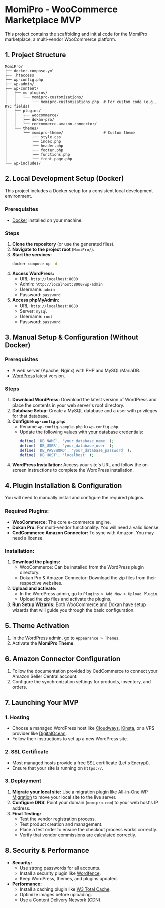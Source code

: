 # MomiPro - WooCommerce Marketplace MVP

This project contains the scaffolding and initial code for the MomiPro marketplace, a multi-vendor WooCommerce platform.

## 1. Project Structure

```
MomiPro/
├── docker-compose.yml
├── .htaccess
├── wp-config.php
├── wp-admin/
├── wp-content/
│   ├── mu-plugins/
│   │   └── momipro-customizations/
│   │       └── momipro-customizations.php  # For custom code (e.g., KYC fields)
│   ├── plugins/
│   │   ├── woocommerce/
│   │   ├── dokan-pro/
│   │   └── cedcommerce-amazon-connector/
│   └── themes/
│       └── momipro-theme/                  # Custom theme
│           ├── style.css
│           ├── index.php
│           ├── header.php
│           ├── footer.php
│           ├── functions.php
│           └── front-page.php
└── wp-includes/
```

## 2. Local Development Setup (Docker)

This project includes a Docker setup for a consistent local development environment.

### Prerequisites

- [Docker](https://www.docker.com/get-started) installed on your machine.

### Steps

1.  **Clone the repository** (or use the generated files).
2.  **Navigate to the project root** (`MomiPro/`).
3.  **Start the services:**
    ```bash
    docker-compose up -d
    ```
4.  **Access WordPress:**
    -   URL: `http://localhost:8000`
    -   Admin: `http://localhost:8000/wp-admin`
    -   Username: `admin`
    -   Password: `password`
5.  **Access phpMyAdmin:**
    -   URL: `http://localhost:8080`
    -   Server: `mysql`
    -   Username: `root`
    -   Password: `password`

## 3. Manual Setup & Configuration (Without Docker)

### Prerequisites

- A web server (Apache, Nginx) with PHP and MySQL/MariaDB.
- [WordPress](https://wordpress.org/download/) latest version.

### Steps

1.  **Download WordPress:** Download the latest version of WordPress and place the contents in your web server's root directory.
2.  **Database Setup:** Create a MySQL database and a user with privileges for that database.
3.  **Configure `wp-config.php`:**
    -   Rename `wp-config-sample.php` to `wp-config.php`.
    -   Update the following values with your database credentials:
        ```php
        define( 'DB_NAME', 'your_database_name' );
        define( 'DB_USER', 'your_database_user' );
        define( 'DB_PASSWORD', 'your_database_password' );
        define( 'DB_HOST', 'localhost' );
        ```
4.  **WordPress Installation:** Access your site's URL and follow the on-screen instructions to complete the WordPress installation.

## 4. Plugin Installation & Configuration

You will need to manually install and configure the required plugins.

### Required Plugins:

-   **WooCommerce:** The core e-commerce engine.
-   **Dokan Pro:** For multi-vendor functionality. You will need a valid license.
-   **CedCommerce Amazon Connector:** To sync with Amazon. You may need a license.

### Installation:

1.  **Download the plugins:**
    -   WooCommerce: Can be installed from the WordPress plugin directory.
    -   Dokan Pro & Amazon Connector: Download the zip files from their respective websites.
2.  **Upload and activate:**
    -   In the WordPress admin, go to `Plugins > Add New > Upload Plugin`.
    -   Upload the zip files and activate the plugins.
3.  **Run Setup Wizards:** Both WooCommerce and Dokan have setup wizards that will guide you through the basic configuration.

## 5. Theme Activation

1.  In the WordPress admin, go to `Appearance > Themes`.
2.  Activate the **MomiPro Theme**.

## 6. Amazon Connector Configuration

1.  Follow the documentation provided by CedCommerce to connect your Amazon Seller Central account.
2.  Configure the synchronization settings for products, inventory, and orders.

## 7. Launching Your MVP

### 1. Hosting

-   Choose a managed WordPress host like [Cloudways](https://www.cloudways.com/), [Kinsta](https://kinsta.com/), or a VPS provider like [DigitalOcean](https://www.digitalocean.com/).
-   Follow their instructions to set up a new WordPress site.

### 2. SSL Certificate

-   Most managed hosts provide a free SSL certificate (Let's Encrypt).
-   Ensure that your site is running on `https://`.

### 3. Deployment

1.  **Migrate your local site:** Use a migration plugin like [All-in-One WP Migration](https://wordpress.org/plugins/all-in-one-wp-migration/) to move your local site to the live server.
2.  **Configure DNS:** Point your domain (`momipro.com`) to your web host's IP address.
3.  **Final Testing:**
    -   Test the vendor registration process.
    -   Test product creation and management.
    -   Place a test order to ensure the checkout process works correctly.
    -   Verify that vendor commissions are calculated correctly.

## 8. Security & Performance

-   **Security:**
    -   Use strong passwords for all accounts.
    -   Install a security plugin like [Wordfence](https://wordpress.org/plugins/wordfence/).
    -   Keep WordPress, themes, and plugins updated.
-   **Performance:**
    -   Install a caching plugin like [W3 Total Cache](https://wordpress.org/plugins/w3-total-cache/).
    -   Optimize images before uploading.
    -   Use a Content Delivery Network (CDN).
